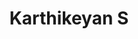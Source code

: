 ---
title: "Karthikeyan S"
layout: gridlay
excerpt: "Karthikeyan S"
sitemap: true
permalink: /karthik/
---